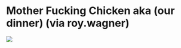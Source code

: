 <!--
id: 949160
link: http://tumblr.atmos.org/post/949160/mother-fucking-chicken-aka-our-dinner-via
slug: mother-fucking-chicken-aka-our-dinner-via
date: Sun Apr 15 2007 17:56:21 GMT-0700 (PDT)
publish: 2007-04-015
tags: 
title: Mother Fucking Chicken aka (our dinner) (via roy.wagner)
-->


Mother Fucking Chicken aka (our dinner) (via roy.wagner)
========================================================

![](http://31.media.tumblr.com/949160_500.jpg)

